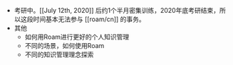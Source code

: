 - 考研中。[[July 12th, 2020]] 后约1个半月密集训练，2020年底考研结束，所以这段时间基本无法参与 [[roam/cn]] 的事务。 
- 其他
    - 如何用Roam进行更好的个人知识管理
    - 不同的场景，如何使用Roam
    - 不同的知识管理理念探索
